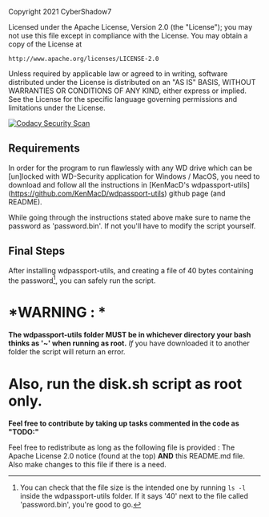 Copyright 2021 CyberShadow7

Licensed under the Apache License, Version 2.0 (the "License");
you may not use this file except in compliance with the License.
You may obtain a copy of the License at

    http://www.apache.org/licenses/LICENSE-2.0

Unless required by applicable law or agreed to in writing, software
distributed under the License is distributed on an "AS IS" BASIS,
WITHOUT WARRANTIES OR CONDITIONS OF ANY KIND, either express or implied.
See the License for the specific language governing permissions and
limitations under the License.

[![Codacy Security Scan](https://github.com/CyberShadow7/autoWDSecurity/actions/workflows/codacy.yml/badge.svg)](https://github.com/CyberShadow7/autoWDSecurity/actions/workflows/codacy.yml)

## Requirements
In order for the program to run flawlessly with any WD drive which can be [un]locked with WD-Security application for Windows / MacOS, you need to download and follow all the instructions in [KenMacD's wdpassport-utils] (https://github.com/KenMacD/wdpassport-utils) github page (and README).

While going through the instructions stated above make sure to name the password as 'password.bin'. If not you'll have to modify the script yourself.

## Final Steps
After installing wdpassport-utils, and creating a file of 40 bytes containing the password[^1], you can safely run the script.

# *WARNING : *
**The wdpassport-utils folder MUST be in whichever directory your bash thinks as '~' when running as root.**
*If* you have downloaded it to another folder the script will return an error.


# Also, run the disk.sh script **as root only.**

**Feel free to contribute by taking up tasks commented in the code as "TODO:"**

[^1]: You can check that the file size is the intended one by running `ls -l` inside the wdpassport-utils folder. If it says '40' next to the file called 'password.bin', you're good to go.

Feel free to redistribute as long as the following file is provided : 
The Apache License 2.0 notice (found at the top) **AND** this README.md file.
Also make changes to this file if there is a need.

